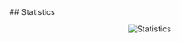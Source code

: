 <html>
  
  <body>
    ## Statistics
<p align='center'>
	<img src='https://github-readme-stats.vercel.app/api?username=lightning-speed&theme=dark' alt='Statistics'>
</p>
  </body>
</html>
